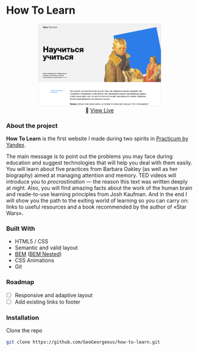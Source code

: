 # How To Learn

<p align="center" width="100%">
    <a href="https://geogeorgeous.github.io/how-to-learn/"><img width="66%" src="./README_COVER.png"></a><br>
       🚀 <a href="https://geogeorgeous.github.io/how-to-learn/">View Live</a>
</p>


### About the project
**How To Learn** is the first website I made during two spirits in [Practicum by Yandex](https://praktikum.yandex.ru/).

The main message is to point out the problems you may face during education and suggest technologies that will help you deal with them easily. You will learn about five practices from Barbara Oakley (as well as her biography) aimed at managing attention and memory.
TED videos will introduce you to *procrastination* — the reason this text was written deeply at night. Also, you will find amazing facts about the work of the human brain and reade-to-use learning principles from Josh Kaufman. And in the end I will show you the path to the exiting world of learning so you can carry on: links to useful resources and a book recommended by the author of «Star Wars».

### Built With

  - HTML5 / CSS
  - Semantic and valid layout
  - [BEM](https://en.bem.info/) ([BEM Nested](https://en.bem.info/methodology/filestructure/#nested))
  - CSS Animations
  - Git

### Roadmap
- [ ] Responsive and adaptive layout
- [ ] Add existing links to footer

### Installation

Clone the repo
   ```sh
   git clone https://github.com/GeoGeorgeous/how-to-learn.git
   ```
